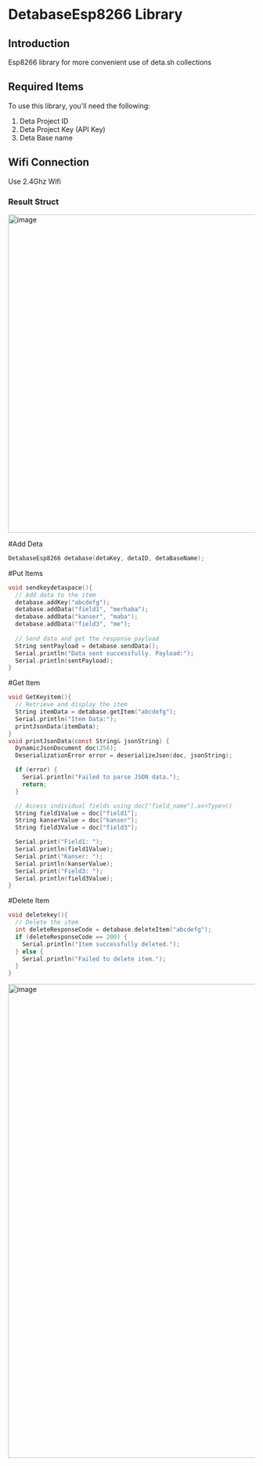 # DetabaseEsp8266 Library

## Introduction
Esp8266 library for more convenient use of deta.sh collections

## Required Items
To use this library, you'll need the following:

1. Deta Project ID
2. Deta Project Key (API Key)
3. Deta Base name

## Wifi Connection
Use 2.4Ghz Wifi

### Result Struct
<img width="649" alt="image" src="https://github.com/HamzaYslmn/detaBaseArduinoESP8266/assets/78810304/1a4f9684-7c15-4a64-9853-c701b0a2f87b">

#Add Deta

```c
DetabaseEsp8266 detabase(detaKey, detaID, detaBaseName);
```
#Put Items
```c
void sendkeydetaspace(){
  // Add data to the item
  detabase.addKey("abcdefg");
  detabase.addData("field1", "merhaba");
  detabase.addData("kanser", "maba");
  detabase.addData("field3", "me");
  
  // Send data and get the response payload
  String sentPayload = detabase.sendData();
  Serial.println("Data sent successfully. Payload:");
  Serial.println(sentPayload);
}
```
#Get Item
```c
void GetKeyitem(){
  // Retrieve and display the item
  String itemData = detabase.getItem("abcdefg");
  Serial.println("Item Data:");
  printJsonData(itemData);
}
void printJsonData(const String& jsonString) {
  DynamicJsonDocument doc(256);
  DeserializationError error = deserializeJson(doc, jsonString);

  if (error) {
    Serial.println("Failed to parse JSON data.");
    return;
  }

  // Access individual fields using doc["field_name"].as<Type>()
  String field1Value = doc["field1"];
  String kanserValue = doc["kanser"];
  String field3Value = doc["field3"];

  Serial.print("Field1: ");
  Serial.println(field1Value);
  Serial.print("Kanser: ");
  Serial.println(kanserValue);
  Serial.print("Field3: ");
  Serial.println(field3Value);
}
```
#Delete Item
```c
void deletekey(){
  // Delete the item
  int deleteResponseCode = detabase.deleteItem("abcdefg");
  if (deleteResponseCode == 200) {
    Serial.println("Item successfully deleted.");
  } else {
    Serial.println("Failed to delete item.");
  }
}
```
<img width="966" alt="image" src="https://github.com/HamzaYslmn/detaBaseArduinoESP8266/assets/78810304/4b9541d7-4251-47b5-ae90-4b2caa64158c">
